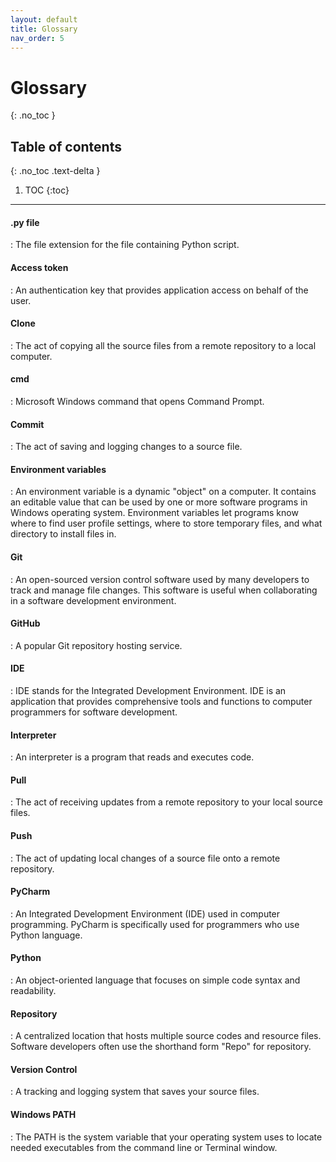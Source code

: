 ```yaml
---
layout: default
title: Glossary
nav_order: 5
---
```


# Glossary
{: .no_toc }

## Table of contents
{: .no_toc .text-delta }

1. TOC
{:toc}

---

#### .py file
: The file extension for the file containing Python script.

#### Access token
: An authentication key that provides application access on behalf of the user.

#### Clone
: The act of copying all the source files from a remote repository to a local computer.

#### cmd
: Microsoft Windows command that opens Command Prompt.

#### Commit
: The act of saving and logging changes to a source file.

#### Environment variables
: An environment variable is a dynamic "object" on a computer. It contains an editable value that can be used by one or more software programs in Windows operating system. Environment variables let programs know where to find user profile settings, where to store temporary files, and what directory to install files in.

#### Git
: An open-sourced version control software used by many developers to track and manage file changes. This software is useful when collaborating in a software development environment.

#### GitHub
: A popular Git repository hosting service.

#### IDE
: IDE stands for the Integrated Development Environment. IDE is an application that provides comprehensive tools and functions to computer programmers for software development.

#### Interpreter
:  An interpreter is a program that reads and executes code.

#### Pull
: The act of receiving updates from a remote repository to your local source files.

#### Push
: The act of updating local changes of a source file onto a remote repository.

#### PyCharm
: An Integrated Development Environment (IDE) used in computer programming. PyCharm is specifically used for programmers who use Python language.

#### Python
: An object-oriented language that focuses on simple code syntax and readability. 

#### Repository
: A centralized location that hosts multiple source codes and resource files. Software developers often use the shorthand form "Repo" for repository.

#### Version Control
: A tracking and logging system that saves your source files.

#### Windows PATH
: The PATH is the system variable that your operating system uses to locate needed executables from the command line or Terminal window.
